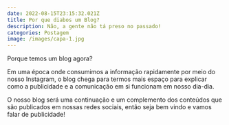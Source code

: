 ```yaml
---
date: 2022-08-15T23:15:32.021Z
title: Por que diabos um Blog?
description: Não, a gente não tá preso no passado!
categories: Postagem
image: /images/capa-1.jpg
---
```

Porque temos um blog agora? 

Em uma época onde consumimos a informação rapidamente por meio do nosso Instagram, o blog chega para termos mais espaço para explicar como a publicidade e a comunicação em si funcionam em nosso dia-dia. 

O nosso blog será uma continuação e um complemento dos conteúdos que são publicados em nossas redes sociais, então seja bem vindo e vamos falar de publicidade!